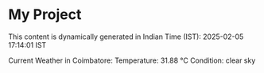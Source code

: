 # My Project

This content is dynamically generated in Indian Time (IST): 2025-02-05 17:14:01 IST


Current Weather in Coimbatore:
Temperature: 31.88 °C
Condition: clear sky
